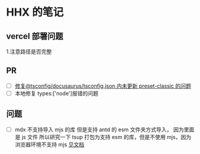 # HHX 的笔记

## vercel 部署问题

1.注意路径是否完整

## PR

- [ ] [修复@tsconfig/docusaurus/tsconfig.json 内未更新 preset-classic 的问题](https://github.com/tsconfig/bases/pull/147)
- [ ] 本地修复 types:['node']报错的问题

## 问题

- [ ] mdx 不支持导入 mjs 的库
      但是支持 antd 的 esm 文件夹方式导入，
      因为里面是 js 文件
      所以研究一下 tsup 打包为支持 esm 的库，但是不使用 mjs，因为浏览器环境不支持 mjs
      [见文档](https://tsup.egoist.dev/#output-extension)
